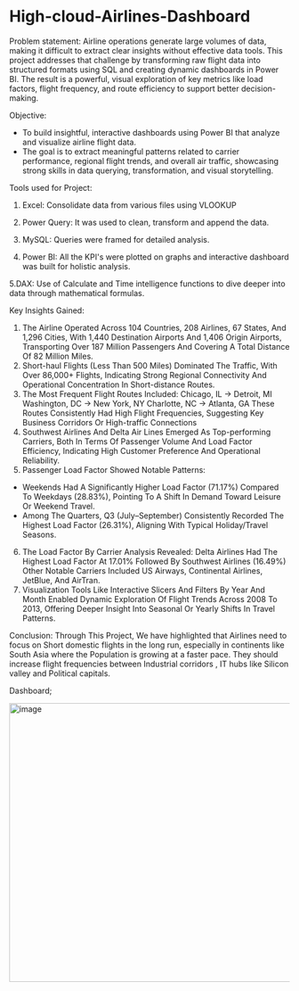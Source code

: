 # High-cloud-Airlines-Dashboard

Problem statement:
Airline operations generate large volumes of data, making it difficult to extract clear insights without effective data tools. This project addresses that challenge by transforming raw flight data into structured formats using SQL and creating dynamic dashboards in Power BI. The result is a powerful, visual exploration of key metrics like load factors, flight frequency, and route efficiency to support better decision-making.


Objective:
- To build insightful, interactive dashboards using Power BI that analyze and visualize airline flight data. 
- The goal is to extract meaningful patterns related to carrier performance, regional flight trends, and overall air traffic, showcasing strong skills in data querying, transformation, and visual storytelling.


Tools used for Project:
1. Excel: Consolidate data from various files using VLOOKUP

2. Power Query: It was used to clean, transform and append the data.

3. MySQL: Queries were framed for detailed analysis.

4. Power BI: All the KPI's were plotted on graphs and interactive dashboard was built for holistic analysis.

5.DAX: Use of Calculate and Time intelligence functions to dive deeper into data through mathematical formulas.

Key Insights Gained:
1. The Airline Operated Across 104 Countries, 208 Airlines, 67 States, And 1,296 Cities, With 1,440 Destination Airports And 1,406 Origin Airports, Transporting Over 187 Million Passengers And Covering A Total Distance Of 82 Million Miles.
2. Short-haul Flights (Less Than 500 Miles) Dominated The Traffic, With Over 86,000+ Flights, Indicating Strong Regional Connectivity And Operational Concentration In Short-distance Routes.
3. The Most Frequent Flight Routes Included:
Chicago, IL → Detroit, MI
Washington, DC → New York, NY
Charlotte, NC → Atlanta, GA These Routes Consistently Had High Flight Frequencies, Suggesting Key Business Corridors Or High-traffic Connections
4. Southwest Airlines And Delta Air Lines Emerged As Top-performing Carriers, Both In Terms Of Passenger Volume And Load Factor Efficiency, Indicating High Customer Preference And Operational Reliability.
5. Passenger Load Factor Showed Notable Patterns:
- Weekends Had A Significantly Higher Load Factor (71.17%) Compared To Weekdays (28.83%), Pointing To A Shift In Demand Toward Leisure Or Weekend Travel.
- Among The Quarters, Q3 (July–September) Consistently Recorded The Highest Load Factor (26.31%), Aligning With Typical Holiday/Travel Seasons.
6. The Load Factor By Carrier Analysis Revealed:
Delta Airlines Had The Highest Load Factor At 17.01%
Followed By Southwest Airlines (16.49%)
Other Notable Carriers Included US Airways, Continental Airlines, JetBlue, And AirTran.
7. Visualization Tools Like Interactive Slicers And Filters By Year And Month Enabled Dynamic Exploration Of Flight Trends Across 2008 To 2013, Offering Deeper Insight Into Seasonal Or Yearly Shifts In Travel Patterns.

Conclusion:
Through This Project, We have highlighted that Airlines need to focus on Short domestic flights in the long run, especially in continents like South Asia where the Population is growing at a faster pace. They should increase flight frequencies between Industrial corridors , IT hubs like Silicon valley and Political capitals.

Dashboard;

<img width="887" height="500" alt="image" src="https://github.com/user-attachments/assets/b0b6354c-d9db-4a35-a965-6100f829fb36" />





